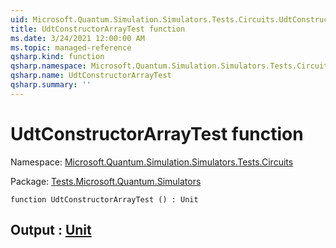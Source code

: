 ```yaml
---
uid: Microsoft.Quantum.Simulation.Simulators.Tests.Circuits.UdtConstructorArrayTest
title: UdtConstructorArrayTest function
ms.date: 3/24/2021 12:00:00 AM
ms.topic: managed-reference
qsharp.kind: function
qsharp.namespace: Microsoft.Quantum.Simulation.Simulators.Tests.Circuits
qsharp.name: UdtConstructorArrayTest
qsharp.summary: ''
---
```


# UdtConstructorArrayTest function

Namespace: [Microsoft.Quantum.Simulation.Simulators.Tests.Circuits](xref:Microsoft.Quantum.Simulation.Simulators.Tests.Circuits)

Package: [Tests.Microsoft.Quantum.Simulators](https://nuget.org/packages/Tests.Microsoft.Quantum.Simulators)




```qsharp
function UdtConstructorArrayTest () : Unit
```


## Output : [Unit](xref:microsoft.quantum.lang-ref.unit)

